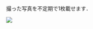 <head prefix="og: http://ogp.me/ns# fb: http://ogp.me/ns/fb# article: http://ogp.me/ns/article#">
  <meta property="og:title" content="Gallery" />
  <meta property="og:type" content="article" />
  <meta property="og:url" content="https://juten10x.github.io/gallery/" />
  <meta property="og:image" content="https://juten10x.github.io/gallery/IMG_2413.jpeg" />
  <meta property="og:site_name" content="juten10x.github.io" />
  <meta name="twitter::card" content="summary_large_image" />
  <!-- <meta property="og:description" content="ページのディスクリプション" /> -->
  <!-- <meta property="og:locale" content="ローカル言語" /> -->
</head>

撮った写真を不定期で1枚載せます．

<img src="Kyoto_University_tree_s">

